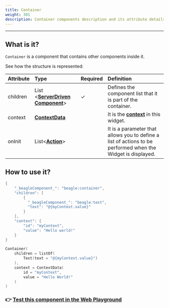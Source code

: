 ```yaml
---
title: Container
weight: 301
description: Container components description and its attribute details
---
```


---

## What is it? 

`Container` is a component that contains other components inside it. 

See how the structure is represented:

| **Attribute** | **Type**  | Required | **Definition** |
| :--- | :--- | :--- | :--- |
| children | List &lt;[**ServerDriven Component**](https://docs.usebeagle.io/api/widget)&gt; |    ✓ | Defines the component list that it is part of the container.  |
| context | [**ContextData**](https://docs.usebeagle.io/api/context) |  | It is the [**context**](https://docs.usebeagle.io/api/context) in this widget.  |
| onInit | List&lt;[**Action**](https://docs.usebeagle.io/api/actions)&gt; |  | It is a parameter that allows you to define a list of actions to be performed when the Widget is displayed.  |

## How to use it? 



```kotlin
{
    "_beagleComponent_": "beagle:container",
    "children": [
        {
          "_beagleComponent_": "beagle:text",
          "text": "@{myContext.value}"
        }
    ],
    "context": {
        "id": "myContext",
        "value": "Hello world!" 
    }
}
```



```kotlin
Container(
    children = listOf(
        Text(text = "@{myContext.value}")
    ),
    context = ContextData(
        id = "myContext",
        value = "Hello World!"
    )
)
```



### 👉 [ Test this component in the Web Playground](https://beagle-playground.netlify.app/#/demo/default-components/container.json)
